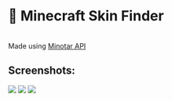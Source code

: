 <h1>🔎 Minecraft Skin Finder</h1></br>
Made using <a href="https://minotar.net/" target="_blank">Minotar API</a>

<h2>Screenshots:</h2>
<img src="https://user-images.githubusercontent.com/80574029/202795336-bee5a822-11fe-4261-b3c8-a3fe16c82e19.png"/>
<img src="https://user-images.githubusercontent.com/80574029/202795344-cf10ae7b-4ffe-4be3-b9c1-50bf89765214.png"/>
<img src="https://user-images.githubusercontent.com/80574029/202795349-aa3a74b7-7723-4cbc-b0d9-5417915682dd.png"/>
